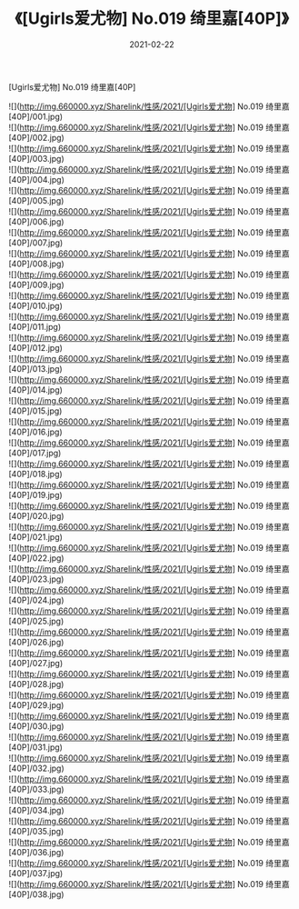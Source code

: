 ﻿---
layout: post
title:  《[Ugirls爱尤物] No.019 绮里嘉[40P]》
date:   2021-02-22
img: http://img.660000.xyz/Sharelink/性感/2021/[Ugirls爱尤物] No.019 绮里嘉[40P]/000.jpg
categories: [美女, 清纯, 唯美]
---

[Ugirls爱尤物] No.019 绮里嘉[40P]

  ![](http://img.660000.xyz/Sharelink/性感/2021/[Ugirls爱尤物] No.019 绮里嘉[40P]/001.jpg) <br> ![](http://img.660000.xyz/Sharelink/性感/2021/[Ugirls爱尤物] No.019 绮里嘉[40P]/002.jpg) <br> ![](http://img.660000.xyz/Sharelink/性感/2021/[Ugirls爱尤物] No.019 绮里嘉[40P]/003.jpg) <br> ![](http://img.660000.xyz/Sharelink/性感/2021/[Ugirls爱尤物] No.019 绮里嘉[40P]/004.jpg) <br> ![](http://img.660000.xyz/Sharelink/性感/2021/[Ugirls爱尤物] No.019 绮里嘉[40P]/005.jpg) <br> ![](http://img.660000.xyz/Sharelink/性感/2021/[Ugirls爱尤物] No.019 绮里嘉[40P]/006.jpg) <br> ![](http://img.660000.xyz/Sharelink/性感/2021/[Ugirls爱尤物] No.019 绮里嘉[40P]/007.jpg) <br> ![](http://img.660000.xyz/Sharelink/性感/2021/[Ugirls爱尤物] No.019 绮里嘉[40P]/008.jpg) <br> ![](http://img.660000.xyz/Sharelink/性感/2021/[Ugirls爱尤物] No.019 绮里嘉[40P]/009.jpg) <br> ![](http://img.660000.xyz/Sharelink/性感/2021/[Ugirls爱尤物] No.019 绮里嘉[40P]/010.jpg) <br> ![](http://img.660000.xyz/Sharelink/性感/2021/[Ugirls爱尤物] No.019 绮里嘉[40P]/011.jpg) <br> ![](http://img.660000.xyz/Sharelink/性感/2021/[Ugirls爱尤物] No.019 绮里嘉[40P]/012.jpg) <br> ![](http://img.660000.xyz/Sharelink/性感/2021/[Ugirls爱尤物] No.019 绮里嘉[40P]/013.jpg) <br> ![](http://img.660000.xyz/Sharelink/性感/2021/[Ugirls爱尤物] No.019 绮里嘉[40P]/014.jpg) <br> ![](http://img.660000.xyz/Sharelink/性感/2021/[Ugirls爱尤物] No.019 绮里嘉[40P]/015.jpg) <br> ![](http://img.660000.xyz/Sharelink/性感/2021/[Ugirls爱尤物] No.019 绮里嘉[40P]/016.jpg) <br> ![](http://img.660000.xyz/Sharelink/性感/2021/[Ugirls爱尤物] No.019 绮里嘉[40P]/017.jpg) <br> ![](http://img.660000.xyz/Sharelink/性感/2021/[Ugirls爱尤物] No.019 绮里嘉[40P]/018.jpg) <br> ![](http://img.660000.xyz/Sharelink/性感/2021/[Ugirls爱尤物] No.019 绮里嘉[40P]/019.jpg) <br> ![](http://img.660000.xyz/Sharelink/性感/2021/[Ugirls爱尤物] No.019 绮里嘉[40P]/020.jpg) <br> ![](http://img.660000.xyz/Sharelink/性感/2021/[Ugirls爱尤物] No.019 绮里嘉[40P]/021.jpg) <br> ![](http://img.660000.xyz/Sharelink/性感/2021/[Ugirls爱尤物] No.019 绮里嘉[40P]/022.jpg) <br> ![](http://img.660000.xyz/Sharelink/性感/2021/[Ugirls爱尤物] No.019 绮里嘉[40P]/023.jpg) <br> ![](http://img.660000.xyz/Sharelink/性感/2021/[Ugirls爱尤物] No.019 绮里嘉[40P]/024.jpg) <br> ![](http://img.660000.xyz/Sharelink/性感/2021/[Ugirls爱尤物] No.019 绮里嘉[40P]/025.jpg) <br> ![](http://img.660000.xyz/Sharelink/性感/2021/[Ugirls爱尤物] No.019 绮里嘉[40P]/026.jpg) <br> ![](http://img.660000.xyz/Sharelink/性感/2021/[Ugirls爱尤物] No.019 绮里嘉[40P]/027.jpg) <br> ![](http://img.660000.xyz/Sharelink/性感/2021/[Ugirls爱尤物] No.019 绮里嘉[40P]/028.jpg) <br> ![](http://img.660000.xyz/Sharelink/性感/2021/[Ugirls爱尤物] No.019 绮里嘉[40P]/029.jpg) <br> ![](http://img.660000.xyz/Sharelink/性感/2021/[Ugirls爱尤物] No.019 绮里嘉[40P]/030.jpg) <br> ![](http://img.660000.xyz/Sharelink/性感/2021/[Ugirls爱尤物] No.019 绮里嘉[40P]/031.jpg) <br> ![](http://img.660000.xyz/Sharelink/性感/2021/[Ugirls爱尤物] No.019 绮里嘉[40P]/032.jpg) <br> ![](http://img.660000.xyz/Sharelink/性感/2021/[Ugirls爱尤物] No.019 绮里嘉[40P]/033.jpg) <br> ![](http://img.660000.xyz/Sharelink/性感/2021/[Ugirls爱尤物] No.019 绮里嘉[40P]/034.jpg) <br> ![](http://img.660000.xyz/Sharelink/性感/2021/[Ugirls爱尤物] No.019 绮里嘉[40P]/035.jpg) <br> ![](http://img.660000.xyz/Sharelink/性感/2021/[Ugirls爱尤物] No.019 绮里嘉[40P]/036.jpg) <br> ![](http://img.660000.xyz/Sharelink/性感/2021/[Ugirls爱尤物] No.019 绮里嘉[40P]/037.jpg) <br> ![](http://img.660000.xyz/Sharelink/性感/2021/[Ugirls爱尤物] No.019 绮里嘉[40P]/038.jpg) <br>